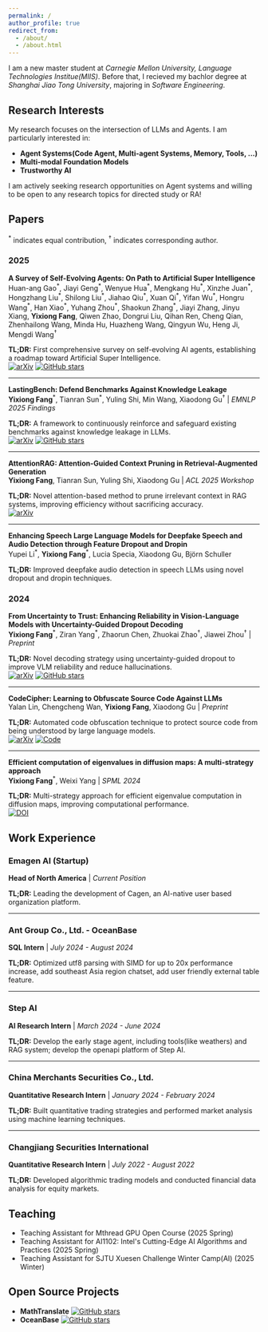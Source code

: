 ```yaml
---
permalink: /
author_profile: true
redirect_from: 
  - /about/
  - /about.html
---
```


I am a new master student at *Carnegie Mellon University, Language Technologies Institue(MIIS)*. Before that, I recieved my bachlor degree at *Shanghai Jiao Tong University*, majoring in *Software Engineering*.

## Research Interests

My research focuses on the intersection of LLMs and Agents. I am particularly interested in:

- **Agent Systems(Code Agent, Multi-agent Systems, Memory, Tools, ...)**
- **Multi-modal Foundation Models**
- **Trustworthy AI**

I am actively seeking research opportunities on Agent systems and willing to be open to any research topics for directed study or RA!

## Papers
<sup>\*</sup> indicates equal contribution, <sup>†</sup> indicates corresponding author.

### 2025

**A Survey of Self-Evolving Agents: On Path to Artificial Super Intelligence**  
Huan-ang Gao<sup>\*</sup>, Jiayi Geng<sup>\*</sup>, Wenyue Hua<sup>\*</sup>, Mengkang Hu<sup>\*</sup>, Xinzhe Juan<sup>\*</sup>, Hongzhang Liu<sup>\*</sup>, Shilong Liu<sup>\*</sup>, Jiahao Qiu<sup>\*</sup>, Xuan Qi<sup>\*</sup>, Yifan Wu<sup>\*</sup>, Hongru Wang<sup>\*</sup>, Han Xiao<sup>\*</sup>, Yuhang Zhou<sup>\*</sup>, Shaokun Zhang<sup>\*</sup>, Jiayi Zhang, Jinyu Xiang, **Yixiong Fang**, Qiwen Zhao, Dongrui Liu, Qihan Ren, Cheng Qian, Zhenhailong Wang, Minda Hu, Huazheng Wang, Qingyun Wu, Heng Ji, Mengdi Wang<sup>†</sup>  

**TL;DR:** First comprehensive survey on self-evolving AI agents, establishing a roadmap toward Artificial Super Intelligence.  
[![arXiv](https://img.shields.io/badge/arXiv-2507.21046-b31b1b)](https://arxiv.org/abs/2507.21046) [![GitHub stars](https://img.shields.io/github/stars/CharlesQ9/Self-Evolving-Agents?style=flat&logo=github)](https://github.com/CharlesQ9/Self-Evolving-Agents)

---

**LastingBench: Defend Benchmarks Against Knowledge Leakage**  
**Yixiong Fang**<sup>\*</sup>, Tianran Sun<sup>\*</sup>, Yuling Shi, Min Wang, Xiaodong Gu<sup>†</sup> | *EMNLP 2025 Findings*  

**TL;DR:** A framework to continuously reinforce and safeguard existing benchmarks against knowledge leakage in LLMs.  
[![arXiv](https://img.shields.io/badge/arXiv-2506.21614-b31b1b)](https://arxiv.org/abs/2506.21614) [![GitHub stars](https://img.shields.io/github/stars/Seriousss/LastingBench?style=flat&logo=github)](https://github.com/Seriousss/LastingBench)

---

**AttentionRAG: Attention-Guided Context Pruning in Retrieval-Augmented Generation**  
**Yixiong Fang**, Tianran Sun, Yuling Shi, Xiaodong Gu | *ACL 2025 Workshop*  

**TL;DR:** Novel attention-based method to prune irrelevant context in RAG systems, improving efficiency without sacrificing accuracy.  
[![arXiv](https://img.shields.io/badge/arXiv-2503.10720-b31b1b)](https://arxiv.org/abs/2503.10720)

---

**Enhancing Speech Large Language Models for Deepfake Speech and Audio Detection through Feature Dropout and Dropin**  
Yupei Li<sup>\*</sup>, **Yixiong Fang**<sup>\*</sup>, Lucia Specia, Xiaodong Gu, Björn Schuller  

**TL;DR:** Improved deepfake audio detection in speech LLMs using novel dropout and dropin techniques.

### 2024

**From Uncertainty to Trust: Enhancing Reliability in Vision-Language Models with Uncertainty-Guided Dropout Decoding**  
**Yixiong Fang**<sup>\*</sup>, Ziran Yang<sup>\*</sup>, Zhaorun Chen, Zhuokai Zhao<sup>†</sup>, Jiawei Zhou<sup>†</sup> | *Preprint*  

**TL;DR:** Novel decoding strategy using uncertainty-guided dropout to improve VLM reliability and reduce hallucinations.  
[![arXiv](https://img.shields.io/badge/arXiv-2412.06474-b31b1b)](https://arxiv.org/abs/2412.06474) [![GitHub stars](https://img.shields.io/github/stars/kigb/DropoutDecoding?style=flat&logo=github)](https://github.com/kigb/DropoutDecoding)

---

**CodeCipher: Learning to Obfuscate Source Code Against LLMs**  
Yalan Lin, Chengcheng Wan, **Yixiong Fang**, Xiaodong Gu | *Preprint*  

**TL;DR:** Automated code obfuscation technique to protect source code from being understood by large language models.  
[![arXiv](https://img.shields.io/badge/arXiv-2410.05797-b31b1b)](https://arxiv.org/abs/2410.05797) [![Code](https://img.shields.io/badge/Code-Anon-blue)](https://anonymous.4open.science/r/CodeCipher_final-9D7E/README.md)

---

**Efficient computation of eigenvalues in diffusion maps: A multi-strategy approach**  
**Yixiong Fang**<sup>\*</sup>, Weixi Yang | *SPML 2024*  

**TL;DR:** Multi-strategy approach for efficient eigenvalue computation in diffusion maps, improving computational performance.  
[![DOI](https://badgen.net/badge/DOI/10.54254%2F2755%2D2721%2F55%2F20241429/blue)](https://doi.org/10.54254/2755-2721/55/20241429)

## Work Experience

### Emagen AI (Startup)
**Head of North America** | *Current Position*  

**TL;DR:** Leading the development of Cagen, an AI-native user based organization platform.

---

### Ant Group Co., Ltd. - OceanBase
**SQL Intern** | *July 2024 - August 2024*  

**TL;DR:** Optimized utf8 parsing with SIMD for up to 20x performance increase, add southeast Asia region chatset, add user friendly external table feature.

---

### Step AI
**AI Research Intern** | *March 2024 - June 2024*  

**TL;DR:** Develop the early stage agent, including tools(like weathers) and RAG system; develop the openapi platform of Step AI.

---

### China Merchants Securities Co., Ltd.
**Quantitative Research Intern** | *January 2024 - February 2024*  

**TL;DR:** Built quantitative trading strategies and performed market analysis using machine learning techniques.

---

### Changjiang Securities International
**Quantitative Research Intern** | *July 2022 - August 2022*  

**TL;DR:** Developed algorithmic trading models and conducted financial data analysis for equity markets.

## Teaching
- Teaching Assistant for Mthread GPU Open Course (2025 Spring)
- Teaching Assistant for AI1102: Intel's Cutting-Edge AI Algorithms and Practices (2025 Spring)
- Teaching Assistant for SJTU Xuesen Challenge Winter Camp(AI) (2025 Winter)

## Open Source Projects
- **MathTranslate** [![GitHub stars](https://img.shields.io/github/stars/SUSYUSTC/MathTranslate?style=flat&logo=github)](https://github.com/SUSYUSTC/MathTranslate)
- **OceanBase** [![GitHub stars](https://img.shields.io/github/stars/oceanbase/oceanbase?style=flat&logo=github)](https://github.com/oceanbase/oceanbase)